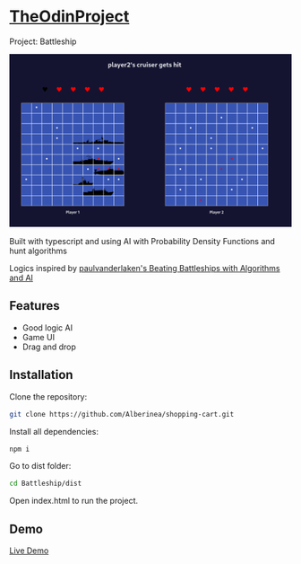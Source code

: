 # [TheOdinProject](https://www.theodinproject.com/)

Project: Battleship

![Screenshot](Battleship.png)

Built with typescript and using AI with Probability Density Functions and hunt algorithms

Logics inspired by [paulvanderlaken's Beating Battleships with Algorithms and AI](https://paulvanderlaken.com/2019/01/21/beating-battleships-with-algorithms-and-ai/)

## Features

- Good logic AI
- Game UI
- Drag and drop

## Installation

Clone the repository:

```bash
git clone https://github.com/Alberinea/shopping-cart.git
```

Install all dependencies:

```bash
npm i
```

Go to dist folder:

```bash
cd Battleship/dist
```

Open index.html to run the project.

## Demo

[Live Demo](https://alberinea.github.io/Battleship/)
